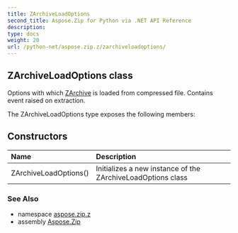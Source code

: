 ```yaml
---
title: ZArchiveLoadOptions
second_title: Aspose.Zip for Python via .NET API Reference
description: 
type: docs
weight: 20
url: /python-net/aspose.zip.z/zarchiveloadoptions/
---
```


## ZArchiveLoadOptions class

Options with which [ZArchive](/zip/python-net/aspose.zip.z/zarchive/) is loaded from compressed file. Contains event raised on extraction.

The ZArchiveLoadOptions type exposes the following members:
## Constructors
| Name | Description |
| :- | :- |
|ZArchiveLoadOptions()|Initializes a new instance of the ZArchiveLoadOptions class|

### See Also

* namespace [aspose.zip.z](/zip/python-net/aspose.zip.z/)
* assembly [Aspose.Zip](/zip/python-net/)


